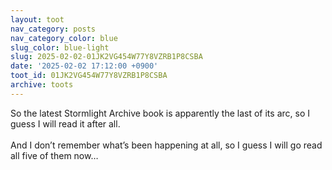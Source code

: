 ```yaml
---
layout: toot
nav_category: posts
nav_category_color: blue
slug_color: blue-light
slug: 2025-02-02-01JK2VG454W77Y8VZRB1P8CSBA
date: '2025-02-02 17:12:00 +0900'
toot_id: 01JK2VG454W77Y8VZRB1P8CSBA
archive: toots
---
```

<p>So the latest Stormlight Archive book is apparently the last of its arc, so I guess I will read it after all.<br><br>And I don’t remember what’s been happening at all, so I guess I will go read all five of them now…</p>

